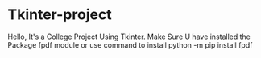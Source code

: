 # Tkinter-project
Hello, It's a College Project Using Tkinter.
Make Sure U have installed the Package fpdf module or use command to install python -m pip install fpdf
